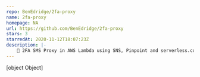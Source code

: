 ```yaml
---
repo: BenEdridge/2fa-proxy
name: 2fa-proxy
homepage: NA
url: https://github.com/BenEdridge/2fa-proxy
stars: 3
starredAt: 2020-11-12T18:07:23Z
description: |-
    🔑 2FA SMS Proxy in AWS Lambda using SNS, Pinpoint and serverless.com
---
```


[object Object]
